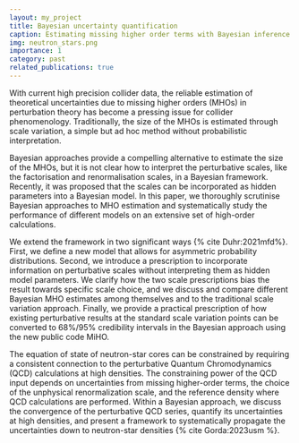 ```yaml
---
layout: my_project
title: Bayesian uncertainty quantification
caption: Estimating missing higher order terms with Bayesian inference for neutron star equation of state.
img: neutron_stars.png
importance: 1
category: past
related_publications: true
---
```


With current high precision collider data, the reliable estimation of theoretical
uncertainties due to missing higher orders (MHOs) in perturbation theory has become a
pressing issue for collider phenomenology. Traditionally, the size of the MHOs is estimated
through scale variation, a simple but ad hoc method without probabilistic interpretation.


Bayesian approaches provide a compelling alternative to estimate the size of the MHOs,
but it is not clear how to interpret the perturbative scales, like the factorisation and renormalisation scales, in a Bayesian framework. Recently, it was proposed that the scales can
be incorporated as hidden parameters into a Bayesian model. In this paper, we thoroughly
scrutinise Bayesian approaches to MHO estimation and systematically study the performance of different models on an extensive set of high-order calculations. 

We extend the framework in two significant ways {% cite Duhr:2021mfd%}. First, we define a new model that allows for asymmetric
probability distributions. Second, we introduce a prescription to incorporate information on
perturbative scales without interpreting them as hidden model parameters. We clarify how
the two scale prescriptions bias the result towards specific scale choice, and we discuss and
compare different Bayesian MHO estimates among themselves and to the traditional scale
variation approach. Finally, we provide a practical prescription of how existing perturbative results at the standard scale variation points can be converted to 68%/95% credibility
intervals in the Bayesian approach using the new public code MiHO.

The equation of state of neutron-star cores can be constrained by requiring a
consistent connection to the perturbative Quantum Chromodynamics (QCD) calculations
at high densities. The constraining power of the QCD input depends on uncertainties from
missing higher-order terms, the choice of the unphysical renormalization scale, and the
reference density where QCD calculations are performed. Within a Bayesian approach,
we discuss the convergence of the perturbative QCD series, quantify its uncertainties at
high densities, and present a framework to systematically propagate the uncertainties down
to neutron-star densities {% cite Gorda:2023usm %}.
